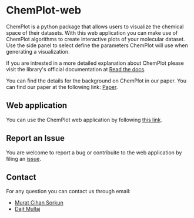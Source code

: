 # ChemPlot-web

ChemPlot is a python package that allows users to visualize the chemical space of their datasets. With this web application you can make use of ChemPlot algorithms to create interactive plots of your molecular dataset. Use the side panel to select define the parameters ChemPlot will use when generating a visualization.

If you are intrested in a more detailed explanation about ChemPlot please visit the library's official documentation at [Read the docs](https://chemplot.readthedocs.io/en/latest/).

You can find the details for the background on ChemPlot in our paper. You can find our paper at the following link: [Paper](https://chemistry-europe.onlinelibrary.wiley.com/doi/10.1002/cmtd.202200005).

## Web application

You can use the ChemPlot web application by following [this link](https://share.streamlit.io/mcsorkun/chemplot-web/main/web_app_chemplot.py).

## Report an Issue 
             
You are welcome to report a bug or contribuite to the web application by filing an [issue](https://github.com/mcsorkun/ChemPlot-web/issues).

## Contact

For any question you can contact us through email:

- [Murat Cihan Sorkun](mailto:mcsorkun@gmail.com)
- [Dajt Mullaj](mailto:dajt.mullai@gmail.com)

